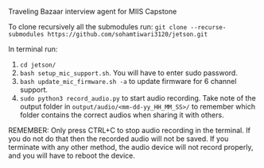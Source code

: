 Traveling Bazaar interview agent for MIIS Capstone

To clone recursively all the submodules run:
`git clone --recurse-submodules https://github.com/sohamtiwari3120/jetson.git`

In terminal run:
1. `cd jetson/`
2. `bash setup_mic_support.sh`. You will have to enter sudo password.
3. `bash update_mic_firmware.sh -a` to update firmware for 6 channel support.
4. `sudo python3 record_audio.py` to start audio recording. Take note of the output folder in `output/audio/<mm-dd-yy_HH_MM_SS>/` to remember which folder contains the correct audios when sharing it with others. 

REMEMBER: Only press CTRL+C to stop audio recording in the terminal. If you do not do that then the recorded audio will not be saved. If you terminate with any other method, the audio device will not record properly, and you will have to reboot the device.
